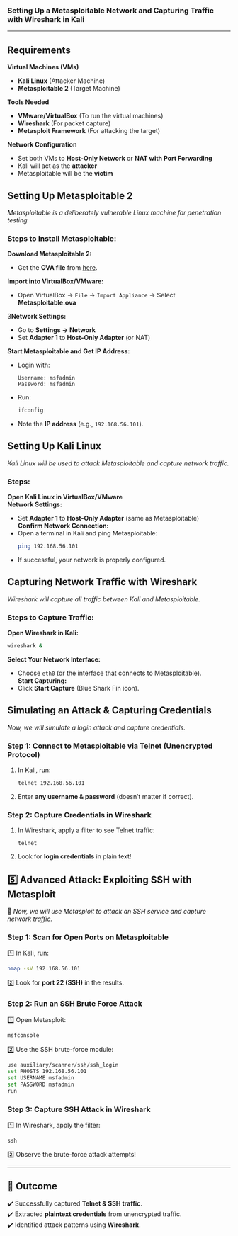 ### **Setting Up a Metasploitable Network and Capturing Traffic with Wireshark in Kali**  
---

## **Requirements**  
**Virtual Machines (VMs)**  
- **Kali Linux** (Attacker Machine)  
- **Metasploitable 2** (Target Machine)  

**Tools Needed**  
- **VMware/VirtualBox** (To run the virtual machines)  
- **Wireshark** (For packet capture)  
- **Metasploit Framework** (For attacking the target)  

**Network Configuration**  
- Set both VMs to **Host-Only Network** or **NAT with Port Forwarding**  
- Kali will act as the **attacker**  
- Metasploitable will be the **victim**  

## **Setting Up Metasploitable 2**  
*Metasploitable is a deliberately vulnerable Linux machine for penetration testing.*  

### **Steps to Install Metasploitable:**  
**Download Metasploitable 2:**  
   - Get the **OVA file** from [here](https://sourceforge.net/projects/metasploitable/).  

**Import into VirtualBox/VMware:**  
   - Open VirtualBox → `File` → `Import Appliance` → Select **Metasploitable.ova**  

3**Network Settings:**  
   - Go to **Settings → Network**  
   - Set **Adapter 1** to **Host-Only Adapter** (or NAT)  

**Start Metasploitable and Get IP Address:**  
   - Login with:  
     ```plaintext
     Username: msfadmin  
     Password: msfadmin
     ```  
   - Run:  
     ```bash
     ifconfig
     ```
   - Note the **IP address** (e.g., `192.168.56.101`).  

## **Setting Up Kali Linux**  
*Kali Linux will be used to attack Metasploitable and capture network traffic.*  

### **Steps:**  
**Open Kali Linux in VirtualBox/VMware**  
**Network Settings:**  
   - Set **Adapter 1** to **Host-Only Adapter** (same as Metasploitable)  
**Confirm Network Connection:**  
   - Open a terminal in Kali and ping Metasploitable:  
     ```bash
     ping 192.168.56.101
     ```
   - If successful, your network is properly configured.  

## **Capturing Network Traffic with Wireshark**  
*Wireshark will capture all traffic between Kali and Metasploitable.*  

### **Steps to Capture Traffic:**  
**Open Wireshark in Kali:**  
   ```bash
   wireshark &
   ```  
**Select Your Network Interface:**  
   - Choose `eth0` (or the interface that connects to Metasploitable).  
**Start Capturing:**  
   - Click **Start Capture** (Blue Shark Fin icon).  

## **Simulating an Attack & Capturing Credentials**  
*Now, we will simulate a login attack and capture credentials.*  

### **Step 1: Connect to Metasploitable via Telnet (Unencrypted Protocol)**  
1. In Kali, run:  
   ```bash
   telnet 192.168.56.101
   ```  
2. Enter **any username & password** (doesn’t matter if correct).  

### **Step 2: Capture Credentials in Wireshark**  
1. In Wireshark, apply a filter to see Telnet traffic:  
   ```plaintext
   telnet
   ```  
2. Look for **login credentials** in plain text!  

## **5️⃣ Advanced Attack: Exploiting SSH with Metasploit**  
📌 *Now, we will use Metasploit to attack an SSH service and capture network traffic.*  

### **Step 1: Scan for Open Ports on Metasploitable**  
1️⃣ In Kali, run:  
   ```bash
   nmap -sV 192.168.56.101
   ```  
2️⃣ Look for **port 22 (SSH)** in the results.  

### **Step 2: Run an SSH Brute Force Attack**  
1️⃣ Open Metasploit:  
   ```bash
   msfconsole
   ```  
2️⃣ Use the SSH brute-force module:  
   ```bash
   use auxiliary/scanner/ssh/ssh_login
   set RHOSTS 192.168.56.101
   set USERNAME msfadmin
   set PASSWORD msfadmin
   run
   ```  

### **Step 3: Capture SSH Attack in Wireshark**  
1️⃣ In Wireshark, apply the filter:  
   ```plaintext
   ssh
   ```  
2️⃣ Observe the brute-force attack attempts!  

---

## **🎯 Outcome**  
✔️ Successfully captured **Telnet & SSH traffic**.  
✔️ Extracted **plaintext credentials** from unencrypted traffic.  
✔️ Identified attack patterns using **Wireshark**.  
